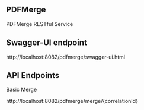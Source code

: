 ## PDFMerge

PDFMerge RESTful Service


## Swagger-UI endpoint
http://localhost:8082/pdfmerge/swagger-ui.html


## API Endpoints
Basic Merge

http://localhost:8082/pdfmerge/merge/{correlationId}
